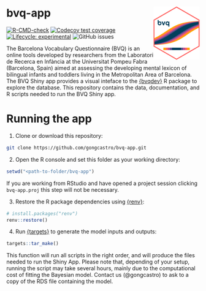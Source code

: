 # bvq-app <a href="gongcastro.github.io/bvqdev"><img src="bvq-app/www/logo.png" align="right" height="139" /></a>
<!-- badges: start -->
[![R-CMD-check](https://github.com/gongcastro/bvqdev/actions/workflows/check-standard.yaml/badge.svg)](https://github.com/gongcastro/bvqdev/actions/workflows/R-CMD-check.yaml)
[![Codecov test coverage](https://codecov.io/gh/gongcastro/bvqdev/branch/main/graph/badge.svg)](https://app.codecov.io/gh/gongcastro/bvqdev?branch=main)
[![Lifecycle: experimental](https://img.shields.io/badge/lifecycle-experimental-orange.svg)](https://lifecycle.r-lib.org/articles/stages.html#experimental)
![GitHub issues](https://img.shields.io/github/issues/gongcastro/bvqdev)
<!-- badges: end -->


The Barcelona Vocabulary Questionnaire (BVQ) is an online tools developed by researchers from the Laboratori de Recerca en Infància at the Universitat Pompeu Fabra (Barcelona, Spain) aimed at assessing the developing mental lexicon of  bilingual infants and toddlers living in the Metropolitan Area of Barcelona. The BVQ Shiny app provides a visual inteface to the [{bvqdev}](https://github.com/gongcastro/bvqdev) R package to explore the database. This repository contains the data, documentation, and R scripts needed to run the BVQ Shiny app.

# Running the app

1. Clone or download this repository:

```bash
git clone https://github.com/gongcastro/bvq-app.git
```

2. Open the R console and set this folder as your working directory:

```r
setwd("<path-to-folder/bvq-app")
```

If you are working from RStudio and have opened a project session clicking `bvq-app.proj` this step will not be necessary.

3. Restore the R package dependencies using [{renv}](https://github.com/rstudio/renv/):

```r
# install.packages("renv")
renv::restore()
```

4. Run [{targets}](https://github.com/ropensci/targets) to generate the model inputs and outputs:

```r
targets::tar_make()
```

This function will run all scripts in the right order, and will produce the files needed to run the Shiny App. Please note that, depending of your setup, running the script may take several hours, mainly due to the computational cost of fitting the Bayesian model. Contact us (@gongcastro) to ask to a copy of the RDS file containing the model.

